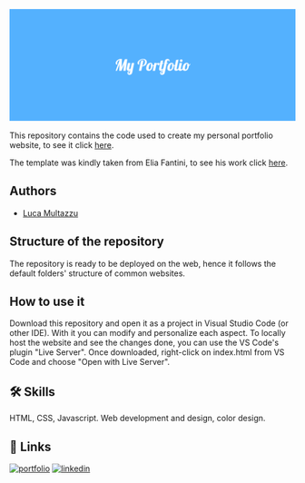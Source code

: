 <p align="center">
  <img alt="PortfolioWebsite" src="https://raw.githubusercontent.com/lucamul/lucamul.github.io/main/My_Portfolio.png">
</p>

This repository contains the code used to create my personal portfolio website, to see it click [here](https://lucamul.github.io/).

The template was kindly taken from Elia Fantini, to see his work click [here](https://eliafantini.github.io/Portfolio/).

## Authors
- [Luca Multazzu](https://github.com/lucamul)

## Structure of the repository

The repository is ready to be deployed on the web, hence it follows the default folders' structure of common websites.

## How to use it
Download this repository and open it as a project in Visual Studio Code (or other IDE). With it you can modify and personalize each aspect. 
To locally host the website and see the changes done, you can use the VS Code's plugin "Live Server". Once downloaded, right-click on index.html from VS Code and choose "Open with Live Server".

## 🛠 Skills

HTML, CSS, Javascript. Web development and design, color design.

## 🔗 Links
[![portfolio](https://img.shields.io/badge/my_portfolio-000?style=for-the-badge&logo=ko-fi&logoColor=white)](https://lucamul.github.io/)
[![linkedin](https://img.shields.io/badge/linkedin-0A66C2?style=for-the-badge&logo=linkedin&logoColor=white)](https://www.linkedin.com/in/luca-multazzu-895422184/)
